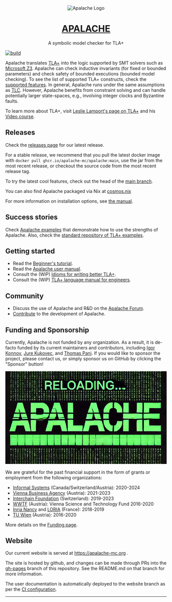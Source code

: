 <div align="center">
<img
src="https://raw.githubusercontent.com/informalsystems/apalache/99e58d6f5eebcc41f432a126a13a5f8d2ae7afe6/logo-apalache.svg"
alt="Apalache Logo">

<h1><a href="https://apalache-mc.org/">APALACHE</a></h1>

<p>A symbolic model checker for TLA+<p>

</div>

[![build](https://github.com/apalache-mc/apalache/actions/workflows/main.yml/badge.svg)](https://github.com/apalache-mc/apalache/actions/workflows/main.yml)

Apalache translates [TLA+][] into the logic supported by SMT solvers such as
[Microsoft Z3][]. Apalache can check inductive invariants (for fixed or bounded
parameters) and check safety of bounded executions (bounded model checking). To
see the list of supported TLA+ constructs, check the [supported features][]. In
general, Apalache runs under the same assumptions as [TLC][]. However, Apalache
benefits from constraint solving and can handle potentially larger state-spaces,
e.g., involving integer clocks and Byzantine faults.

To learn more about TLA+, visit [Leslie Lamport's page on TLA+][] and his [Video
course][].

## Releases

Check the [releases page][] for our latest release.

For a stable release, we recommend that you pull the latest docker image with
`docker pull ghcr.io/apalache-mc/apalache:main`, use the jar from the
most recent release, or checkout the source code from the most recent release
tag.

To try the latest cool features, check out the head of the [main branch][].

You can also find Apalache packaged via Nix at [cosmos.nix](https://github.com/informalsystems/cosmos.nix)

For more information on installation options, see [the
manual][user-manual-installation].

## Success stories

Check [Apalache examples][] that demonstrate how to use the strengths of Apalache.
Also, check the [standard repository of TLA+ examples][].

## Getting started

- Read the [Beginner's tutorial][].
- Read the [Apalache user manual][user-manual].
- Consult the (WIP) [Idioms for writing better TLA+][idioms].
- Consult the (WIP) [TLA+ language manual for engineers][language-manual].

## Community

- Discuss the use of Apalache and R&D on the [Apalache Forum][].
- [Contribute](./CONTRIBUTING.md) to the development of Apalache.

## Funding and Sponsorship

Currently, Apalache is not funded by any organization. As a result,
it is de-facto funded by its current maintainers and contributors,
including [Igor Konnov][], [Jure Kukovec][], and [Thomas Pani][].
If you would like to sponsor the project, please contact us, or
simply sponsor us on GitHub by clicking the "Sponsor" button!

![Reloading Apalache](./assets/reloading-apalache.png)

We are grateful for the past financial support in the form of grants or
employment from the following organizations:

 - [Informal Systems][] (Canada/Switzerland/Austria): 2020-2024
 - [Vienna Business Agency][] (Austria): 2021-2023
 - [Interchain Foundation][] (Switzerland): 2019-2023
 - [WWTF][] (Austria): Vienna Science and Technology Fund 2016-2020
 - [Inria Nancy][] and [LORIA][] (France): 2018-2019
 - [TU Wien][] (Austria): 2016-2020

More details on the [Funding page](./FUNDING.md).

## Website

Our current website is served at https://apalache-mc.org .

The site is hosted by github, and changes can be made through PRs into the
[gh-pages](https://github.com/apalache-mc/apalache/tree/gh-pages) branch of this repository. See the README.md on that
branch for more information.

The user documentation is automatically deployed to the website branch as per
the [CI configuration](./.github/workflows/deploy.yml).

<!-- TODO:this section should go to the website

## Talks

- [Informal Systems Tutorial: TLA+ Basics](https://www.youtube.com/watch?v=peKYddIvCIs)

- [Extended version of the Apalache tutorial](https://www.youtube.com/watch?v=Ml7d_3vlH88).
  TLA+ tutorial at DISC 2021 (October 2021).

- [How TLA+ and Apalache Helped Us to Design the Tendermint Light Client](https://www.crowdcast.io/e/interchain-conversations-II/38).
  Interchain Conversations 2020 (December 2020).

- [Model-based testing with TLA+ and Apalache](https://youtu.be/aveoIMphzW8).
  TLA+ Community Event 2020 (October 2020).

- [Type inference for TLA+ in Apalache](https://youtu.be/hnp25hmCMN8).
  TLA+ Community Event 2020 (October 2020).

- [Formal Spec and Model Checking of the Tendermint Blockchain Synchronization Protocol](https://youtu.be/h2Ovc1KWlXM)
  2nd Workshop on Formal Methods for Blockchains (July 2020).

- [Showing safety of Tendermint Consensus with TLA+ and Apalache](https://www.youtube.com/watch?v=aF20-28sMII).
  Dev session at Informal Systems (May 2020).

- [TLA+ model checking made symbolic](https://www.youtube.com/watch?v=e66FGgRzaqw)
  OOPSLA 2019 (October 2019).

- [Bounded model checking of TLA+ specifications with SMT](https://www.youtube.com/watch?v=Xl1--arESl8)
  TLA+ Community Event 2018 (July 2018).
-->

<!-- TODO: This section should also go to the website
## Academic papers

To read an academic paper about the theory behind Apalache,
check our [paper at OOPSLA19](https://dl.acm.org/doi/10.1145/3360549).
For the details of our novel encoding using SMT arrays, check our
[paper at TACAS23](https://link.springer.com/chapter/10.1007/978-3-031-30823-9_7).
Related reports and publications can be found at the
[Apalache page at TU Wien](http://forsyte.at/research/apalache/).
-->

---

[tla+]: http://lamport.azurewebsites.net/tla/tla.html
[microsoft z3]: https://github.com/Z3Prover/z3
[supported features]: https://apalache-mc.org/docs/apalache/features.html
[tlc]: http://lamport.azurewebsites.net/tla/tools.html
[leslie lamport's page on tla+]: http://lamport.azurewebsites.net/tla/tla.html
[video course]: http://lamport.azurewebsites.net/video/videos.html
[releases page]: https://github.com/apalache-mc/apalache/releases
[master]: https://github.com/apalache-mc/apalache/tree/master
[main branch]: https://github.com/apalache-mc/apalache/tree/main
[tendermint specs]: https://github.com/tendermint/tendermint/tree/master/spec/light-client/accountability
[tendermint blockchain]: https://github.com/tendermint
[standard repository of tla+ examples]: https://github.com/tlaplus/Examples
[apalache benchmarks]: https://github.com/apalache-mc/apalache-tests
[checking inductive invariants]: https://github.com/apalache-mc/apalache-tests/blob/master/results/001indinv-report.md
[bounded model checking]: https://github.com/apalache-mc/apalache-tests/blob/master/results/002bmc-report.md
[user-manual]: http://apalache-mc.org/docs/index.html
[user-manual-docker]: https://apalache-mc.org/docs/apalache/installation/docker.html
[user-manual-installation]: https://apalache-mc.org/docs/apalache/installation/index.html
[language-manual]: https://apalache-mc.org/docs/lang/index.html
[idioms]: https://apalache-mc.org/docs/idiomatic/index.html
[light client specs]: https://github.com/tendermint/tendermint/tree/master/spec/light-client/verification
[model-based testing]: https://github.com/informalsystems/tendermint-rs/tree/master/light-client/tests/support/model_based#light-client-model-based-testing-guide
[apalache-mc.org]: https://apalache-mc.org
[TLA-Apalache workshop]: https://github.com/informalsystems/tla-apalache-workshop
[Beginner's tutorial]: https://apalache-mc.org/docs/tutorials/entry-tutorial.html
[Apalache examples]: https://github.com/konnov/apalache-examples
[Apalache Forum]: https://apalache.discourse.group/
[WWTF]: https://wwtf.at/index.php?lang=EN
[TU Wien]: https://www.tuwien.at/
[Inria Nancy]: https://www.inria.fr/en/inria-centre-universite-lorraine
[LORIA]: https://loria.fr
[Interchain Foundation]: https://interchain.io/
[Informal Systems]: https://informal.systems/
[Vienna Business Agency]: https://viennabusinessagency.at/
[Igor Konnov]: https://github.com/konnov
[Jure Kukovec]: https://github.com/kukovec
[Thomas Pani]: https://github.com/thpani
